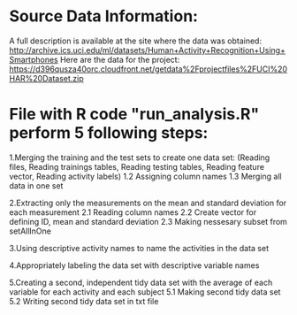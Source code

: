 # Source Data Information:
A full description is available at the site where the data was obtained: http://archive.ics.uci.edu/ml/datasets/Human+Activity+Recognition+Using+Smartphones Here are the data for the project: https://d396qusza40orc.cloudfront.net/getdata%2Fprojectfiles%2FUCI%20HAR%20Dataset.zip

# File with R code "run_analysis.R" perform 5 following steps:

1.Merging the training and the test sets to create one data set: (Reading files, Reading trainings tables, Reading testing tables, Reading feature vector, Reading activity labels)
1.2 Assigning column names
1.3 Merging all data in one set

2.Extracting only the measurements on the mean and standard deviation for each measurement
2.1 Reading column names
2.2 Create vector for defining ID, mean and standard deviation
2.3 Making nessesary subset from setAllInOne

3.Using descriptive activity names to name the activities in the data set

4.Appropriately labeling the data set with descriptive variable names

5.Creating a second, independent tidy data set with the average of each variable for each activity and each subject
5.1 Making second tidy data set
5.2 Writing second tidy data set in txt file
